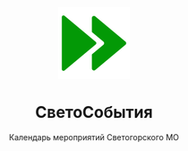 <p align="center">
  <img src="docs/img/logo.svg" width="128">
</p>
<h1 align="center">СветоСобытия</h1>
<p align="center">Календарь мероприятий Светогорского МО</p>